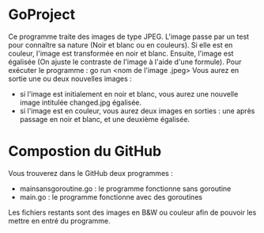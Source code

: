 # GoProject
Ce programme traite des images de type JPEG.
L'image passe par un test pour connaître sa nature (Noir et blanc ou en couleurs). Si elle est en couleur,
l'image est transformée en noir et blanc.
Ensuite, l'image est égalisée (On ajuste le contraste de l'image à l'aide d'une formule). 
Pour exécuter le programme :
go run <nom du fichier.go> <nom de l'image .jpeg>
Vous aurez en sortie une ou deux nouvelles images :
- si l'image est initialement en noir et blanc, vous aurez une nouvelle image intitulée changed.jpg égalisée.
- si l'image est en couleur, vous aurez deux images en sorties : une après passage en noir et blanc, et une deuxième égalisée.
  
# Compostion du GitHub

Vous trouverez dans le GitHub deux programmes :

- mainsansgoroutine.go : le programme fonctionne sans goroutine
- main.go : le programme fonctionne avec des goroutines

Les fichiers restants sont des images en B&W ou couleur afin de pouvoir les mettre en entré du programme.
